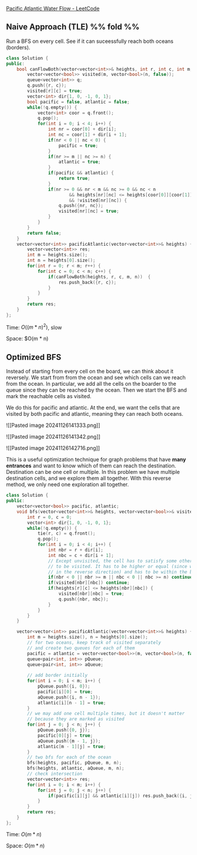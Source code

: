 [Pacific Atlantic Water Flow - LeetCode](https://leetcode.com/problems/pacific-atlantic-water-flow/description/)

## Naive Approach (TLE) %% fold %% 

Run a BFS on every cell. See if it can suceessfully reach both oceans (borders).

```cpp
class Solution {
public:
    bool canFlowBoth(vector<vector<int>>& heights, int r, int c, int m, int n) {
        vector<vector<bool>> visited(m, vector<bool>(n, false));
        queue<vector<int>> q;
        q.push({r, c});
        visited[r][c] = true;
        vector<int> dir{1, 0, -1, 0, 1};
        bool pacific = false, atlantic = false;
        while(!q.empty()) {
            vector<int> coor = q.front();
            q.pop();
            for(int i = 0; i < 4; i++) {
                int nr = coor[0] + dir[i];
                int nc = coor[1] + dir[i + 1];
                if(nr < 0 || nc < 0) {
                    pacific = true;
                }
                if(nr >= m || nc >= n) {
                    atlantic = true;
                }
                if(pacific && atlantic) {
                    return true;
                }
                if(nr >= 0 && nr < m && nc >= 0 && nc < n 
                        && heights[nr][nc] <= heights[coor[0]][coor[1]] 
                        && !visited[nr][nc]) {
                    q.push({nr, nc});
                    visited[nr][nc] = true;
                }
            }
        }
        return false;
    }
    vector<vector<int>> pacificAtlantic(vector<vector<int>>& heights) {
        vector<vector<int>> res;
        int m = heights.size();
        int n = heights[0].size();
        for(int r = 0; r < m; r++) {
            for(int c = 0; c < n; c++) {
                if(canFlowBoth(heights, r, c, m, n))  {
                    res.push_back({r, c});
                }
            }
        }
        return res;
    }
};
```

Time: $O((m * n)^2)$, slow

Space: $O(m * n)

## Optimized BFS

Instead of starting from every cell on the board, we can think about it reversely. We start from from the ocean and see which cells can we reach from the ocean. In particular, we add all the cells on the boarder to the queue since they can be reached by the ocean. Then we start the BFS and mark the reachable cells as visited. 

We do this for pacific and atlantic. At the end, we want the cells that are visited by both pacific and atlantic, meaning they can reach both oceans. 

![[Pasted image 20241126141333.png]]

![[Pasted image 20241126141342.png]]

![[Pasted image 20241126142716.png]]

This is a useful optimization technique for graph problems that have **many entrances** and want to know which of them can reach the destination. Destination can be one cell or multiple. In this problem we have multiple destination cells, and we explore them all together. With this reverse method, we only need one exploration all together. 

```cpp
class Solution {
public:
    vector<vector<bool>> pacific, atlantic;
    void bfs(vector<vector<int>>& heights, vector<vector<bool>>& visited, queue<pair<int, int>>& q, int m, int n) {
        int r = 0, c = 0;
        vector<int> dir{1, 0, -1, 0, 1};
        while(!q.empty()) {
            tie(r, c) = q.front();
            q.pop();
            for(int i = 0; i < 4; i++) {
                int nbr = r + dir[i];
                int nbc = c + dir[i + 1];
                // Except unvisited, the cell has to satisfy some other constraints
                // to be visited. It has to be higher or equal (since we explore
                // in the reverse direction) and has to be within the board
                if(nbr < 0 || nbr >= m || nbc < 0 || nbc >= n) continue;
                if(visited[nbr][nbc]) continue;
                if(heights[r][c] <= heights[nbr][nbc]) {
                    visited[nbr][nbc] = true;
                    q.push({nbr, nbc});
                }
            }
        }
    }

    vector<vector<int>> pacificAtlantic(vector<vector<int>>& heights) {
        int m = heights.size(), n = heights[0].size();
        // for two oceans, keep track of visited separately
        // and create two queues for each of them
        pacific = atlantic = vector<vector<bool>>(m, vector<bool>(n, false));
        queue<pair<int, int>> pQueue;
        queue<pair<int, int>> aQueue;
        
        // add border initially
        for(int i = 0; i < m; i++) {
            pQueue.push({i, 0});
            pacific[i][0] = true;
            aQueue.push({i, n - 1});
            atlantic[i][n - 1] = true;
        }
        // we may add one cell multiple times, but it doesn't matter
        // because they are marked as visited
        for(int j = 0; j < n; j++) {
            pQueue.push({0, j});
            pacific[0][j] = true;
            aQueue.push({m - 1, j});
            atlantic[m - 1][j] = true;
        }
        // two bfs for each of the ocean
        bfs(heights, pacific, pQueue, m, n);
        bfs(heights, atlantic, aQueue, m, n);
        // check intersection
        vector<vector<int>> res;
        for(int i = 0; i < m; i++) {
            for(int j = 0; j < n; j++) {
                if(pacific[i][j] && atlantic[i][j]) res.push_back({i, j});
            }
        }
        return res;
    }
};
```

Time: $O(m*n)$

Space: $O(m * n)$